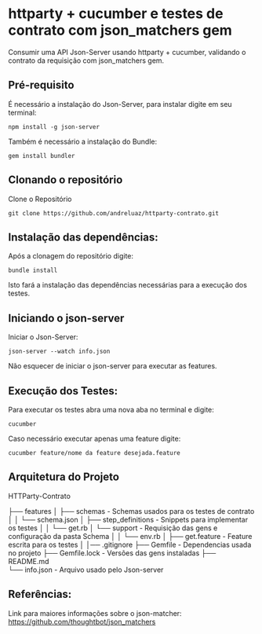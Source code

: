 # httparty + cucumber e testes de contrato com json_matchers gem

Consumir uma API Json-Server usando httparty + cucumber, validando o contrato da requisição 
com json_matchers gem.

## Pré-requisito

É necessário a instalação do Json-Server, para instalar digite em seu terminal: 
```
npm install -g json-server
```
Também é necessário a instalação do Bundle:
```
gem install bundler
```

## Clonando o repositório

Clone o Repositório
```
git clone https://github.com/andreluaz/httparty-contrato.git
```
## Instalação das dependências:

Após a clonagem do repositório digite:
```
bundle install
```
Isto fará a instalação das dependências necessárias para a execução dos testes.

## Iniciando o json-server

Iniciar o Json-Server:
```
json-server --watch info.json
```
Não esquecer de iniciar o json-server para executar as features.

## Execução dos Testes:

Para executar os testes abra uma nova aba no terminal e digite:

```
cucumber
```

Caso necessário executar apenas uma feature digite:

```
cucumber feature/nome da feature desejada.feature
```
## Arquitetura do Projeto

HTTParty-Contrato

├── features
│   ├── schemas              - Schemas usados para os testes de contrato
│   │   └── schema.json
│   ├── step_definitions     - Snippets para implementar os testes
│   │   └── get.rb
│   └── support              - Requisição das gens e configuração da pasta Schema
│   │   └── env.rb
│   ├── get.feature          - Feature escrita para os testes
│
│── .gitignore
├── Gemfile                  - Dependencias usada no projeto
├── Gemfile.lock             - Versões das gens instaladas
├── README.md   
└── info.json                - Arquivo usado pelo Json-server

## Referências:

Link para maiores informações sobre o json-matcher:
https://github.com/thoughtbot/json_matchers